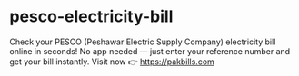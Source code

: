 # pesco-electricity-bill
Check your PESCO (Peshawar Electric Supply Company) electricity bill online in seconds! No app needed — just enter your reference number and get your bill instantly. Visit now 👉 https://pakbills.com
